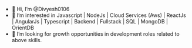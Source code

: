 - 👋 Hi, I’m @Divyesh0106
- 👀 I’m interested in Javascript | NodeJs | Cloud Services (Aws) | ReactJs | AngularJs | Typescript | Backend | Fullstack | SQL | MongoDB | OrientDB
- 🌱 I’m looking for growth opportunities in development roles related to above skills.

<!---
Divyesh0106/Divyesh0106 is a ✨ special ✨ repository because its `README.md` (this file) appears on your GitHub profile.
You can click the Preview link to take a look at your changes.
--->
